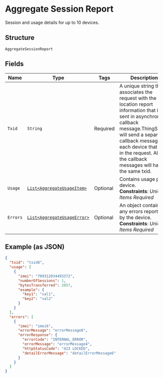 
# Aggregate Session Report

Session and usage details for up to 10 devices.

## Structure

`AggregateSessionReport`

## Fields

| Name | Type | Tags | Description | Getter | Setter |
|  --- | --- | --- | --- | --- | --- |
| `Txid` | `String` | Required | A unique string that associates the request with the location report information that is sent in asynchronous callback message.ThingSpace will send a separate callback message for each device that was in the request. All of the callback messages will have the same txid. | String getTxid() | setTxid(String txid) |
| `Usage` | [`List<AggregateUsageItem>`](../../doc/models/aggregate-usage-item.md) | Optional | Contains usage per device.<br>**Constraints**: *Unique Items Required* | List<AggregateUsageItem> getUsage() | setUsage(List<AggregateUsageItem> usage) |
| `Errors` | [`List<AggregateUsageError>`](../../doc/models/aggregate-usage-error.md) | Optional | An object containing any errors reported by the device.<br>**Constraints**: *Unique Items Required* | List<AggregateUsageError> getErrors() | setErrors(List<AggregateUsageError> errors) |

## Example (as JSON)

```json
{
  "txid": "txid8",
  "usage": [
    {
      "imei": "709312034493372",
      "numberOfSessions": 1,
      "bytesTransferred": 2057,
      "example": {
        "key1": "val1",
        "key2": "val2"
      }
    }
  ],
  "errors": [
    {
      "imei": "imei6",
      "errorMessage": "errorMessage8",
      "errorResponse": {
        "errorCode": "INTERNAL_ERROR",
        "errorMessage": "errorMessage4",
        "httpStatusCode": "423 LOCKED",
        "detailErrorMessage": "detailErrorMessage6"
      }
    }
  ]
}
```

